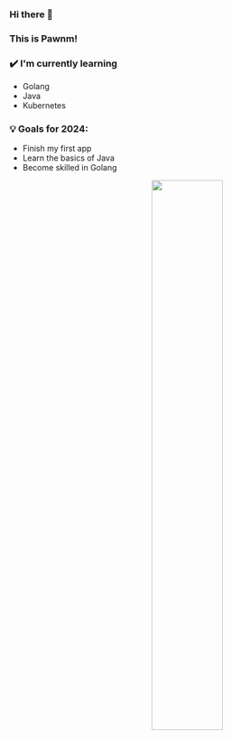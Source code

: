### Hi there 👋
### This is Pawnm!

### ✔️ I'm currently learning
- Golang
- Java
- Kubernetes
### 💡 Goals for 2024:
- Finish my first app
- Learn the basics of Java
- Become skilled in Golang

<p>
	<img width="50%" align="right" src="https://github-readme-stats.vercel.app/api?username=PawnM&show_icons=true&hide_border=true" />
</p>
